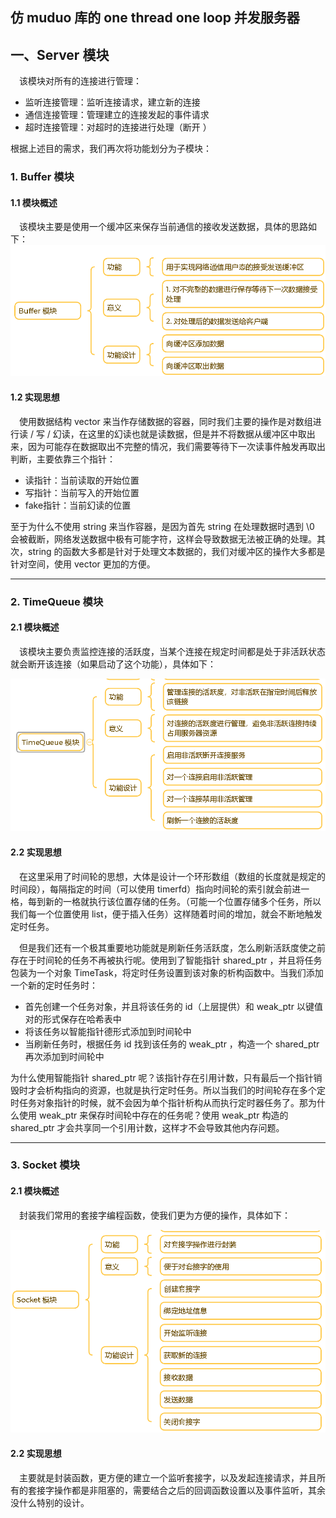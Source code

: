 ## 仿 muduo 库的 one thread one loop 并发服务器



## 一、Server 模块

&emsp;该模块对所有的连接进行管理：

- 监听连接管理：监听连接请求，建立新的连接
- 通信连接管理：管理建立的连接发起的事件请求
- 超时连接管理：对超时的连接进行处理（断开 ）

根据上述目的需求，我们再次将功能划分为子模块：



### 1. Buffer 模块

 #### 1.1 模块概述

&emsp;该模块主要是使用一个缓冲区来保存当前通信的接收发送数据，具体的思路如下：
![buffer](buffer.png)

#### 1.2 实现思想

&emsp;使用数据结构 vector<char> 来当作存储数据的容器，同时我们主要的操作是对数组进行读 / 写 / 幻读，在这里的幻读也就是读数据，但是并不将数据从缓冲区中取出来，因为可能存在数据取出不完整的情况，我们需要等待下一次读事件触发再取出判断，主要依靠三个指针：

- 读指针：当前读取的开始位置
- 写指针：当前写入的开始位置
- fake指针：当前幻读的位置

至于为什么不使用 string 来当作容器，是因为首先 string 在处理数据时遇到 \0 会被截断，网络发送数据中极有可能字符，这样会导致数据无法被正确的处理。其次，string 的函数大多都是针对于处理文本数据的，我们对缓冲区的操作大多都是针对空间，使用 vector 更加的方便。

<hr>

### 2. TimeQueue 模块

#### 2.1 模块概述

&emsp;该模块主要负责监控连接的活跃度，当某个连接在规定时间都是处于非活跃状态就会断开该连接（如果启动了这个功能），具体如下：

![timequeue](timequeue.png)

#### 2.2 实现思想

&emsp;在这里采用了时间轮的思想，大体是设计一个环形数组（数组的长度就是规定的时间段），每隔指定的时间（可以使用 timerfd）指向时间轮的索引就会前进一格，每到新的一格就执行该位置存储的任务。（可能一个位置存储多个任务，所以我们每一个位置使用 list，便于插入任务）这样随着时间的增加，就会不断地触发定时任务。

&emsp;但是我们还有一个极其重要地功能就是刷新任务活跃度，怎么刷新活跃度使之前存在于时间轮的任务不再被执行呢。使用到了智能指针 shared_ptr ，并且将任务包装为一个对象 TimeTask，将定时任务设置到该对象的析构函数中。当我们添加一个新的定时任务时：

- 首先创建一个任务对象，并且将该任务的 id（上层提供）和 weak_ptr 以键值对的形式保存在哈希表中
- 将该任务以智能指针德形式添加到时间轮中
- 当刷新任务时，根据任务 id 找到该任务的 weak_ptr ，构造一个 shared_ptr  再次添加到时间轮中

为什么使用智能指针 shared_ptr 呢？该指针存在引用计数，只有最后一个指针销毁时才会析构指向的资源，也就是执行定时任务。所以当我们的时间轮存在多个定时任务对象指针的时候，就不会因为单个指针析构从而执行定时器任务了。那为什么使用 weak_ptr 来保存时间轮中存在的任务呢？使用 weak_ptr 构造的 shared_ptr 才会共享同一个引用计数，这样才不会导致其他内存问题。

<hr>



### 3.  Socket 模块

#### 2.1 模块概述

&emsp;封装我们常用的套接字编程函数，使我们更为方便的操作，具体如下：

![socket](socket.png)

#### 2.2 实现思想

&emsp;主要就是封装函数，更方便的建立一个监听套接字，以及发起连接请求，并且所有的套接字操作都是非阻塞的，需要结合之后的回调函数设置以及事件监听，其余没什么特别的设计。







